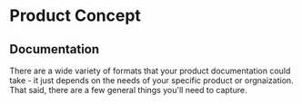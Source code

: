 # Product Concept

## Documentation
There are a wide variety of formats that your product documentation could take - it just depends on the needs of your specific product or orgnaization. That said, there are a few general things you'll need to capture. 
